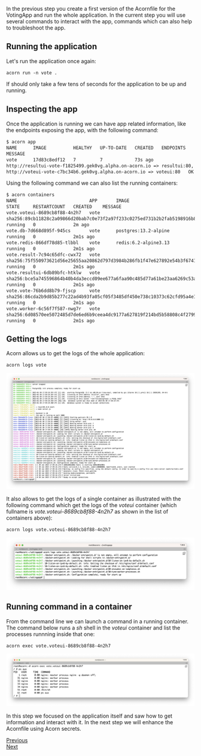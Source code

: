 In the previous step you create a first version of the Acornfile for the VotingApp and run the whole application. In the current step you will use several commands to interact with the app, commands which can also help to troubleshoot the app.

## Running the application

Let's run the application once again:

```
acorn run -n vote .
```

If should only take a few tens of seconds for the application to be up and running.

## Inspecting the app

Once the application is running we can have app related information, like the endpoints exposing the app, with the following command:

```
$ acorn app
NAME      IMAGE          HEALTHY   UP-TO-DATE   CREATED   ENDPOINTS                                                                                                                                  MESSAGE
vote      17d83c8edf12   7         7            73s ago   http://resultui-vote-f1825499.gek0vg.alpha.on-acorn.io => resultui:80, http://voteui-vote-c7bc34b6.gek0vg.alpha.on-acorn.io => voteui:80   OK
```

Using the following command we can also list the running containers:

```
$ acorn containers
NAME                           APP       IMAGE                                                                     STATE     RESTARTCOUNT   CREATED    MESSAGE
vote.voteui-8689cb8f88-4n2h7   vote      sha256:89cb11828c2a09866d20bab7c0e73f2a97f233c0275ed731b2b2fab5198916b8   running   0              2m ago
vote.db-7d668d895f-945cs       vote      postgres:13.2-alpine                                                      running   0              2m1s ago
vote.redis-866df78d85-tlbbl    vote      redis:6.2-alpine3.13                                                      running   0              2m1s ago
vote.result-7c94c65dfc-cwx72   vote      sha256:75f550973621d56e25655aa20862d797d3984b286fb1f47e627892e54b3f6741   running   0              2m1s ago
vote.resultui-6db89bfc-htklw   vote      sha256:bce5a745596864b40b4da3eccd09ee677a6faa90c485d77a61be23aa6269c53a   running   0              2m1s ago
vote.vote-76b6dd8b79-fjscp     vote      sha256:86cda2b9d85b277c22ad4b93fa05cf05f3485df450e738c10373c62cfd95a4e1   running   0              2m1s ago
vote.worker-6c56f7f587-nwg7r   vote      sha256:6d08570ee5072485d7de6ed6b9ceea4dc9177a627819f214bd5b58808c4f2799   running   0              2m1s ago
```

## Getting the logs

Acorn allows us to get the logs of the whole application:

```
acorn logs vote
```

![Application logs](./images/ops/app-logs.png)


It also allows to get the logs of a single container as illustrated with the following command which get the logs of the *voteui* container (which fullname is *vote.voteui-8689cb8f88-4n2h7* as shown in the list of containers above):

```
acorn logs vote.voteui-8689cb8f88-4n2h7
```

![Container logs](./images/ops/container-logs.png)

## Running command in a container

From the command line we can launch a command in a running container. The command below runs a *sh* shell in the *voteui* container and list the processes runnning inside that one:

```
acorn exec vote.voteui-8689cb8f88-4n2h7
```

![Container exec](./images/ops/container-exec.png)

In this step we focused on the application itself and saw how to get information and interact with it. In the next step we will enhance the Acornfile using Acorn secrets.

[Previous](./acornfile.md)  
[Next](./secret.md)